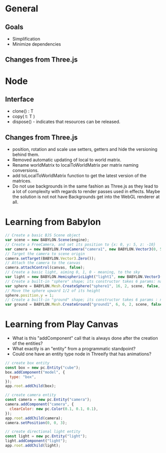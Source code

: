 # General

## Goals

- Simplification
- Minimize dependencies

## Changes from Three.js

# Node

## Interface

- clone() : T
- copy( t: T )
- dispose() - indicates that resources can be released.

## Changes from Three.js

- position, rotation and scale use setters, getters and hide the versioning behind them.
- Removed automatic updating of local to world matrix.
- Rename worldMatrix to localToWorldMatrix per matrix naming conversions.
- add toLocalToWorldMatrix function to get the latest version of the matrices.
- Do not use backgrounds in the same fashion as Three.js as they lead to a lot of complexity with regards to render passes used in effects. Maybe the solution is not not have Backgrounds get into the WebGL renderer at all.

# Learning from Babylon

```javascript
// Create a basic BJS Scene object
var scene = new BABYLON.Scene(engine);
// Create a FreeCamera, and set its position to {x: 0, y: 5, z: -10}
var camera = new BABYLON.FreeCamera("camera1", new BABYLON.Vector3(0, 5, -10), scene);
// Target the camera to scene origin
camera.setTarget(BABYLON.Vector3.Zero());
// Attach the camera to the canvas
camera.attachControl(canvas, false);
// Create a basic light, aiming 0, 1, 0 - meaning, to the sky
var light = new BABYLON.HemisphericLight("light1", new BABYLON.Vector3(0, 1, 0), scene);
// Create a built-in "sphere" shape; its constructor takes 6 params: name, segment, diameter, scene, updatable, sideOrientation
var sphere = BABYLON.Mesh.CreateSphere("sphere1", 16, 2, scene, false, BABYLON.Mesh.FRONTSIDE);
// Move the sphere upward 1/2 of its height
sphere.position.y = 1;
// Create a built-in "ground" shape; its constructor takes 6 params : name, width, height, subdivision, scene, updatable
var ground = BABYLON.Mesh.CreateGround("ground1", 6, 6, 2, scene, false);
```

# Learning from Play Canvas

- What is this "addComponent" call that is always done after the creation of the entities?
- What exactly is an "entity" from a programmatic standpoint?
- Could one have an entity type node in Threeify that has animations?

```javascript
// create box entity
const box = new pc.Entity("cube");
box.addComponent("model", {
  type: "box",
});
app.root.addChild(box);

// create camera entity
const camera = new pc.Entity("camera");
camera.addComponent("camera", {
  clearColor: new pc.Color(0.1, 0.1, 0.1),
});
app.root.addChild(camera);
camera.setPosition(0, 0, 3);

// create directional light entity
const light = new pc.Entity("light");
light.addComponent("light");
app.root.addChild(light);
```
